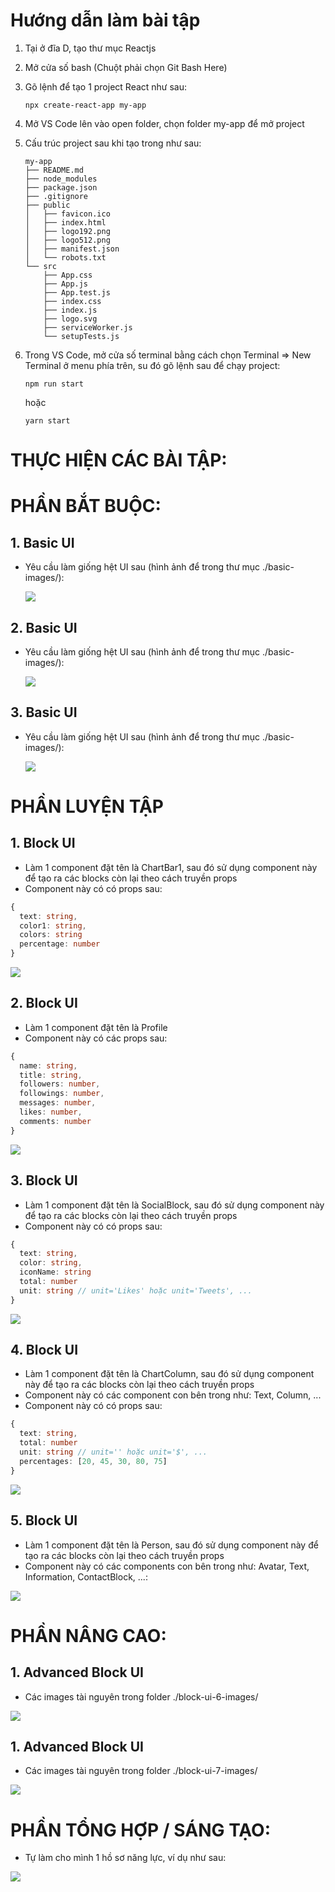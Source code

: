 # Hướng dẫn làm bài tập

1. Tại ở đĩa D, tạo thư mục Reactjs
2. Mở cửa số bash (Chuột phải chọn Git Bash Here)
3. Gõ lệnh để tạo 1 project React như sau:

   ```
   npx create-react-app my-app
   ```

4. Mở VS Code lên vào open folder, chọn folder my-app để mở project
5. Cấu trúc project sau khi tạo trong như sau:

   ```
   my-app
   ├── README.md
   ├── node_modules
   ├── package.json
   ├── .gitignore
   ├── public
   │   ├── favicon.ico
   │   ├── index.html
   │   ├── logo192.png
   │   ├── logo512.png
   │   ├── manifest.json
   │   └── robots.txt
   └── src
       ├── App.css
       ├── App.js
       ├── App.test.js
       ├── index.css
       ├── index.js
       ├── logo.svg
       ├── serviceWorker.js
       └── setupTests.js
   ```

6. Trong VS Code, mở cửa số terminal bằng cách chọn Terminal => New Terminal ở menu phía trên, su đó gõ lệnh sau để chạy project:

   ```
   npm run start
   ```

   hoặc

   ```
   yarn start
   ```

# THỰC HIỆN CÁC BÀI TẬP:

# PHẦN BẮT BUỘC:

## 1. Basic UI

- Yêu cầu làm giống hệt UI sau (hình ảnh để trong thư mục ./basic-images/):

  ![](https://github.com/ngothanhtung/reactjs-tutorials/blob/master/3-Homeworks/Session01/basic-1.jpg?raw=true)

## 2. Basic UI

- Yêu cầu làm giống hệt UI sau (hình ảnh để trong thư mục ./basic-images/):

  ![](https://github.com/ngothanhtung/reactjs-tutorials/blob/master/3-Homeworks/Session01/basic-2.jpg?raw=true)

## 3. Basic UI

- Yêu cầu làm giống hệt UI sau (hình ảnh để trong thư mục ./basic-images/):

  ![](https://github.com/ngothanhtung/reactjs-tutorials/blob/master/3-Homeworks/Session01/basic-3.jpg?raw=true)

# PHẦN LUYỆN TẬP

## 1. Block UI

- Làm 1 component đặt tên là ChartBar1, sau đó sử dụng component này để tạo ra các blocks còn lại theo cách truyền props
- Component này có có props sau:

```ts
{
  text: string,
  color1: string,
  colors: string
  percentage: number
}
```

![](https://github.com/ngothanhtung/reactjs-tutorials/blob/master/3-Homeworks/Session01/block-ui-1.jpg?raw=true)

## 2. Block UI

- Làm 1 component đặt tên là Profile
- Component này có các props sau:

```ts
{
  name: string,
  title: string,
  followers: number,
  followings: number,
  messages: number,
  likes: number,
  comments: number
}
```

![](https://github.com/ngothanhtung/reactjs-tutorials/blob/master/3-Homeworks/Session01/block-ui-2.jpg?raw=true)

## 3. Block UI

- Làm 1 component đặt tên là SocialBlock, sau đó sử dụng component này để tạo ra các blocks còn lại theo cách truyền props
- Component này có có props sau:

```ts
{
  text: string,
  color: string,
  iconName: string
  total: number
  unit: string // unit='Likes' hoặc unit='Tweets', ...
}
```

![](https://github.com/ngothanhtung/reactjs-tutorials/blob/master/3-Homeworks/Session01/block-ui-3.jpg?raw=true)

## 4. Block UI

- Làm 1 component đặt tên là ChartColumn, sau đó sử dụng component này để tạo ra các blocks còn lại theo cách truyền props
- Component này có các component con bên trong như: Text, Column, ...
- Component này có có props sau:

```ts
{
  text: string,
  total: number
  unit: string // unit='' hoặc unit='$', ...
  percentages: [20, 45, 30, 80, 75]
}
```

![](https://github.com/ngothanhtung/reactjs-tutorials/blob/master/3-Homeworks/Session01/block-ui-4.jpg?raw=true)

## 5. Block UI

- Làm 1 component đặt tên là Person, sau đó sử dụng component này để tạo ra các blocks còn lại theo cách truyền props
- Component này có các components con bên trong như: Avatar, Text, Information, ContactBlock, ...:

![](https://github.com/ngothanhtung/reactjs-tutorials/blob/master/3-Homeworks/Session01/block-ui-5.jpg?raw=true)

# PHẦN NÂNG CAO:

## 1. Advanced Block UI

- Các images tài nguyên trong folder ./block-ui-6-images/

![](https://github.com/ngothanhtung/reactjs-tutorials/blob/master/3-Homeworks/Session01/block-ui-6.jpg?raw=true)

## 1. Advanced Block UI

- Các images tài nguyên trong folder ./block-ui-7-images/

![](https://github.com/ngothanhtung/reactjs-tutorials/blob/master/3-Homeworks/Session01/block-ui-7.jpg?raw=true)

# PHẦN TỔNG HỢP / SÁNG TẠO:

- Tự làm cho mình 1 hồ sơ năng lực, ví dụ như sau:

![](https://github.com/ngothanhtung/reactjs-tutorials/blob/master/3-Homeworks/Session01/resume-1.png?raw=true)
